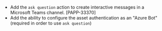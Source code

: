 
* Add the `ask question` action to create interactive messages in a Microsoft Teams channel. [PAPP-33370]
* Add the ability to configure the asset authentication as an "Azure Bot" (required in order to use `ask question`)
